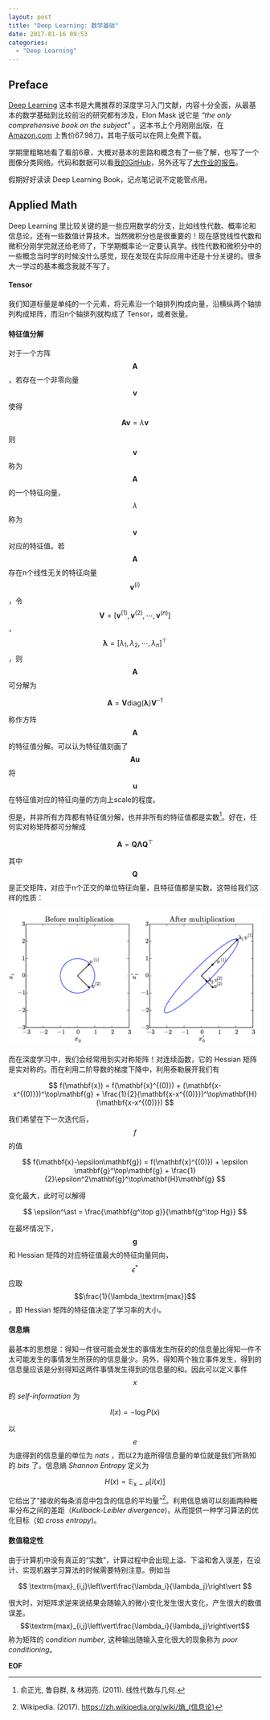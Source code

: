 ```yaml
---
layout: post
title: "Deep Learning: 数学基础"
date: 2017-01-16 09:53
categories:
  - "Deep Learning"
---
```


Preface
-------
[Deep Learning](http://www.deeplearningbook.org) 这本书是大鹰推荐的深度学习入门文献，内容十分全面，从最基本的数学基础到比较前沿的研究都有涉及，Elon Mask 说它是 *“the only comprehensive book on the subject”* 。这本书上个月刚刚出版，在 [Amazon.com](https://www.amazon.com/Deep-Learning-Adaptive-Computation-Machine/dp/0262035618/ref=sr_1_1?ie=UTF8&qid=1472485235&sr=8-1&keywords=deep+learning+book) 上售价67.98刀，其电子版可以在网上免费下载。

学期里粗略地看了看前6章，大概对基本的思路和概念有了一些了解，也写了一个图像分类网络。代码和数据可以看[我的GitHub](https://github.com/xavieryao/classification_nn)，另外还写了[大作业的报告](https://raw.githubusercontent.com/xavieryao/classification_nn/master/report/report.pdf)。

假期好好读读 Deep Learning Book，记点笔记说不定能管点用。

Applied Math
-------
Deep Learning 里比较关键的是一些应用数学的分支，比如线性代数、概率论和信息论，还有一些数值计算技术。当然微积分也是很重要的！现在感觉线性代数和微积分刚学完就还给老师了，下学期概率论一定要认真学。线性代数和微积分中的一些概念当时学的时候没什么感觉，现在发现在实际应用中还是十分关键的。很多大一学过的基本概念我就不写了。

#### Tensor

我们知道标量是单纯的一个元素，将元素沿一个轴排列构成向量，沿横纵两个轴排列构成矩阵，而沿n个轴排列就构成了 Tensor，或者张量。

#### 特征值分解

对于一个方阵$$\mathbf{A}$$，若存在一个非零向量$$\mathbf{v}$$使得

$$
\mathbf{A}\mathbf{v} = \lambda\mathbf{v}
$$

则$$\mathbf{v}$$称为$$\mathbf{A}$$的一个特征向量，$$\lambda$$称为$$\mathbf{v}$$对应的特征值。若$$\mathbf{A}$$存在n个线性无关的特征向量$$\mathbf{v}^{(i)}$$，令$$\mathbf{V} = [\mathbf{v}^{(1)},\mathbf{v}^{(2)}, \cdots, \mathbf{v}^{(n)}]$$，$$\mathbf{\lambda} = [\lambda_1, \lambda_2, \cdots, \lambda_n]^\top$$，则$$\mathbf{A}$$可分解为

$$
\mathbf{A} = \mathbf{V}\textrm{diag}(\mathbf{\lambda})\mathbf{V}^{-1}
$$

称作方阵$$\mathbf{A}$$的特征值分解。可以认为特征值刻画了$$\mathbf{A}\mathbf{u}$$将$$\mathbf{u}$$在特征值对应的特征向量的方向上scale的程度。

但是，并非所有方阵都有特征值分解，也并非所有的特征值都是实数[^1]。好在，任何实对称矩阵都可分解成

$$
\mathbf{A}=\mathbf{Q}\mathbf{\Lambda}\mathbf{Q}^\top
$$

其中$$\mathbf{Q}$$是正交矩阵，对应于n个正交的单位特征向量，且特征值都是实数。这带给我们这样的性质：

![](/assets/img/2017/dl_math_01.png)

而在深度学习中，我们会经常用到实对称矩阵！对连续函数，它的 Hessian 矩阵是实对称的。而在利用二阶导数的梯度下降中，利用泰勒展开我们有

$$
f(\mathbf{x}) = f(\mathbf{x}^{(0)}) + (\mathbf{x-x^{(0)}})^\top\mathbf{g} + \frac{1}{2}(\mathbf{x-x^{(0)}})^\top\mathbf{H}(\mathbf{x-x^{(0)}})
$$

我们希望在下一次迭代后，$$f$$的值

$$
f(\mathbf{x}-\epsilon\mathbf{g}) = f(\mathbf{x}^{(0)}) + \epsilon \mathbf{g}^\top\mathbf{g} + \frac{1}{2}\epsilon^2\mathbf{g}^\top\mathbf{H}\mathbf{g}
$$

变化最大，此时可以解得

$$
\epsilon^\ast = \frac{\mathbf{g^\top g}}{\mathbf{g^\top Hg}}
$$

在最坏情况下，$$\mathbf{g}$$和 Hessian 矩阵的对应特征值最大的特征向量同向，$$\epsilon^\ast$$应取$$\frac{1}{\lambda_\textrm{max}}$$，即 Hessian 矩阵的特征值决定了学习率的大小。

#### 信息熵

最基本的思想是：得知一件很可能会发生的事情发生所获的的信息量比得知一件不太可能发生的事情发生所获的的信息量少。另外，得知两个独立事件发生，得到的信息量应该是分别得知这两件事情发生得到的信息量的和。因此可以定义事件$$x$$的 *self-information* 为

$$
I(x) = -\log P(x)
$$

以$$e$$为底得到的信息量的单位为 *nats* ，而以2为底所得信息量的单位就是我们所熟知的 *bits* 了。信息熵 *Shannon Entropy* 定义为

$$
H(x) = \mathbb{E}_{\mathrm{x}\sim P}[I(x)]
$$

它给出了“接收的每条消息中包含的信息的平均量”[^2]。利用信息熵可以刻画两种概率分布之间的差距（*Kullback-Leibler divergence*)，从而提供一种学习算法的优化目标（如 *cross entropy*)。

#### 数值稳定性

由于计算机中没有真正的“实数”，计算过程中会出现上溢、下溢和舍入误差，在设计、实现机器学习算法的时候需要特别注意。例如当

$$
\textrm{max}_{i,j}\left\vert\frac{\lambda_i}{\lambda_j}\right\vert
$$

很大时，对矩阵求逆来说结果会随输入的微小变化发生很大变化，产生很大的数值误差。$$\textrm{max}_{i,j}\left\vert\frac{\lambda_i}{\lambda_j}\right\vert$$称为矩阵的 *condition number*, 这种输出随输入变化很大的现象称为 *poor conditioning*。

[^1]: 俞正光, 鲁自群, & 林润亮. (2011). 线性代数与几何.   
[^2]: Wikipedia. (2017). https://zh.wikipedia.org/wiki/熵_(信息论)

**EOF**
